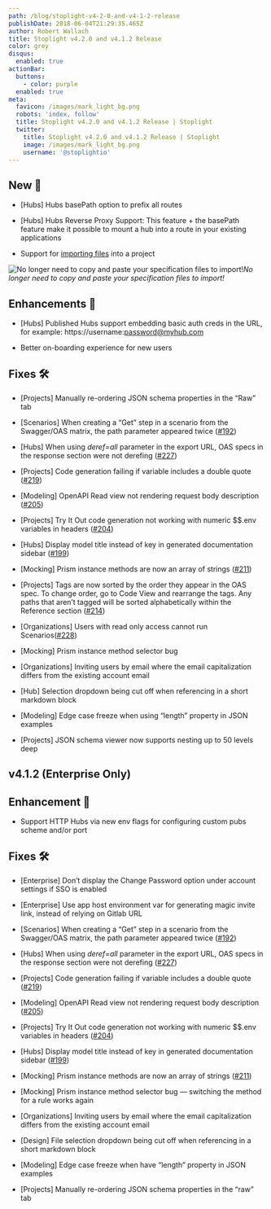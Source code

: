 ```yaml
---
path: /blog/stoplight-v4-2-0-and-v4-1-2-release
publishDate: 2018-06-04T21:29:35.465Z
author: Robert Wallach
title: Stoplight v4.2.0 and v4.1.2 Release
color: grey
disqus:
  enabled: true
actionBar:
  buttons:
    - color: purple
  enabled: true
meta:
  favicon: /images/mark_light_bg.png
  robots: 'index, follow'
  title: Stoplight v4.2.0 and v4.1.2 Release | Stoplight
  twitter:
    title: Stoplight v4.2.0 and v4.1.2 Release | Stoplight
    image: /images/mark_light_bg.png
    username: '@stoplightio'
---
```

## New 🚀

* [Hubs] Hubs basePath option to prefix all routes

* [Hubs] Hubs Reverse Proxy Support: This feature + the basePath feature make it possible to mount a hub into a route in your existing applications

* Support for [importing files](https://docs.stoplight.io/platform/editor-basics/import-files) into a project

![No longer need to copy and paste your specification files to import!](https://cdn-images-1.medium.com/max/3368/1*xH5QIs4X8LarTsDiJaYpSg.png)*No longer need to copy and paste your specification files to import!*

## Enhancements 💪

* [Hubs] Published Hubs support embedding basic auth creds in the URL, for example: https://username:password@myhub.com

* Better on-boarding experience for new users

## Fixes 🛠

* [Projects] Manually re-ordering JSON schema properties in the “Raw” tab

* [Scenarios] When creating a “Get” step in a scenario from the Swagger/OAS matrix, the path parameter appeared twice ([#192](https://github.com/stoplightio/desktop/issues/192))

* [Hubs] When using *deref=all* parameter in the export URL, OAS specs in the response section were not derefing ([#227](https://github.com/stoplightio/desktop/issues/227))

* [Projects] Code generation failing if variable includes a double quote ([#219](https://github.com/stoplightio/desktop/issues/219))

* [Modeling] OpenAPI Read view not rendering request body description ([#205](https://github.com/stoplightio/desktop/issues/205))

* [Projects] Try It Out code generation not working with numeric $$.env variables in headers ([#204](https://github.com/stoplightio/desktop/issues/204))

* [Hubs] Display model title instead of key in generated documentation sidebar ([#199](https://github.com/stoplightio/desktop/issues/199))

* [Mocking] Prism instance methods are now an array of strings ([#211](https://github.com/stoplightio/desktop/issues/211))

* [Projects] Tags are now sorted by the order they appear in the OAS spec. To change order, go to Code View and rearrange the tags. Any paths that aren’t tagged will be sorted alphabetically within the Reference section ([#214](https://github.com/stoplightio/desktop/issues/214))

* [Organizations] Users with read only access cannot run Scenarios([#228](https://github.com/stoplightio/desktop/issues/228))

* [Mocking] Prism instance method selector bug

* [Organizations] Inviting users by email where the email capitalization differs from the existing account email

* [Hub] Selection dropdown being cut off when referencing in a short markdown block

* [Modeling] Edge case freeze when using “length” property in JSON examples

* [Projects] JSON schema viewer now supports nesting up to 50 levels deep

## v4.1.2 (Enterprise Only)

## Enhancement 💪

* Support HTTP Hubs via new env flags for configuring custom pubs scheme and/or port

## Fixes 🛠

* [Enterprise] Don’t display the Change Password option under account settings if SSO is enabled

* [Enterprise] Use app host environment var for generating magic invite link, instead of relying on Gitlab URL

* [Scenarios] When creating a “Get” step in a scenario from the Swagger/OAS matrix, the path parameter appeared twice ([#192](https://github.com/stoplightio/desktop/issues/192))

* [Hubs] When using *deref=all* parameter in the export URL, OAS specs in the response section were not derefing ([#227](https://github.com/stoplightio/desktop/issues/227))

* [Projects] Code generation failing if variable includes a double quote ([#219](https://github.com/stoplightio/desktop/issues/219))

* [Modeling] OpenAPI Read view not rendering request body description ([#205](https://github.com/stoplightio/desktop/issues/205))

* [Projects] Try It Out code generation not working with numeric $$.env variables in headers ([#204](https://github.com/stoplightio/desktop/issues/204))

* [Hubs] Display model title instead of key in generated documentation sidebar ([#199](https://github.com/stoplightio/desktop/issues/199))

* [Mocking] Prism instance methods are now an array of strings ([#211](https://github.com/stoplightio/desktop/issues/211))

* [Mocking] Prism instance method selector bug — switching the method for a rule works again

* [Organizations] Inviting users by email where the email capitalization differs from the existing account email

* [Design] File selection dropdown being cut off when referencing in a short markdown block

* [Modeling] Edge case freeze when have “length” property in JSON examples

* [Projects] Manually re-ordering JSON schema properties in the “raw” tab
